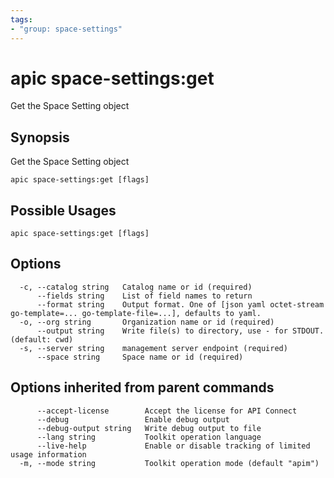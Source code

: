 ```yaml
---
tags:
- "group: space-settings"
---
```

# apic space-settings:get

Get the Space Setting object

## Synopsis

Get the Space Setting object

```
apic space-settings:get [flags]
```

## Possible Usages

```
apic space-settings:get [flags]
```

## Options

```
  -c, --catalog string   Catalog name or id (required)
      --fields string    List of field names to return
      --format string    Output format. One of [json yaml octet-stream go-template=... go-template-file=...], defaults to yaml.
  -o, --org string       Organization name or id (required)
      --output string    Write file(s) to directory, use - for STDOUT. (default: cwd)
  -s, --server string    management server endpoint (required)
      --space string     Space name or id (required)
```

## Options inherited from parent commands

```
      --accept-license        Accept the license for API Connect
      --debug                 Enable debug output
      --debug-output string   Write debug output to file
      --lang string           Toolkit operation language
      --live-help             Enable or disable tracking of limited usage information
  -m, --mode string           Toolkit operation mode (default "apim")
```
